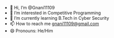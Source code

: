 - 👋 Hi, I’m @Gnani11109
- 👀 I’m interested in Competitive Programming
- 🌱 I’m currently learning B.Tech in Cyber Security
- 📫 How to reach me gnani11109@gmail.com
- 😄 Pronouns: He/Him

<!---
Gnani11109/Gnani11109 is a ✨ special ✨ repository because its `README.md` (this file) appears on your GitHub profile.
You can click the Preview link to take a look at your changes.
--->
